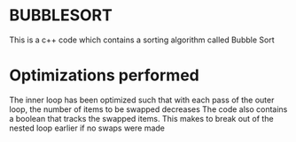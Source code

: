 # BUBBLESORT
This is a c++ code which contains a sorting algorithm called Bubble Sort

# Optimizations performed
The inner loop has been optimized such that with each pass of the outer loop, the number of items to be swapped decreases
The code also contains a boolean that tracks the swapped items. This makes to break out of the nested loop earlier if no swaps were made
